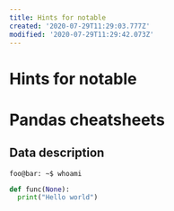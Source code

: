 ```yaml
---
title: Hints for notable
created: '2020-07-29T11:29:03.777Z'
modified: '2020-07-29T11:29:42.073Z'
---
```


# Hints for notable

# Pandas cheatsheets

## Data description
```console
foo@bar: ~$ whoami
```

```python
def func(None):
  print("Hello world")
```
